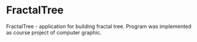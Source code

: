 # FractalTree
FractalTree - application for building fractal tree.
Program was implemented as course project of computer graphic.
